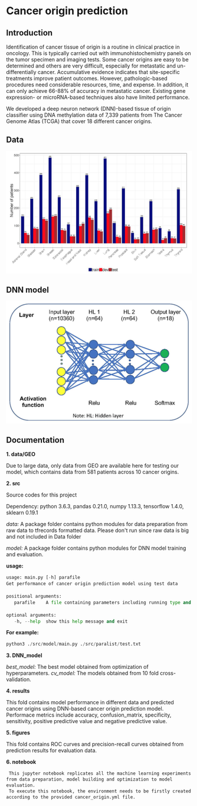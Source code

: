 
# Cancer origin prediction
## Introduction
   Identification of cancer tissue of origin is a routine in clinical practice in oncology. This is typically carried out with immunohistochemistry panels on the tumor specimen and imaging tests. Some cancer origins are easy to be determined and others are very difficult, especially for metastatic and un-differentially cancer. Accumulative evidence indicates that site-specific treatments improve patient outcomes. However, pathologic-based procedures need considerable resources, time, and expense. In addition, it can only achieve 66-88% of accuracy in metastatic cancer. Existing gene expression- or microRNA-based techniques also have limited performance. 
   
   We developed a deep neuron network (DNN)-based tissue of origin classifier using DNA methylation data of 7,339 patients from The Cancer Genome Atlas (TCGA) that cover 18 different cancer origins. 


## Data ##

<p align="center">
  <img src="./figures/data.jpg" width="800">
</p>

## DNN model

<p align="center">
  <img src="./figures/model.jpg" width="600">
</p>

## Documentation
**1. data/GEO**

  Due to large data, only data from GEO are available here for testing our model, which contains data from 581 patients across 10 cancer origins.

**2. src**

   Source codes for this project
   
   Dependency: python 3.6.3, pandas 0.21.0, numpy 1.13.3, tensorflow 1.4.0, sklearn 0.19.1
   
   *data:* A package folder contains python modules for data preparation from raw data to tfrecords formatted data. Please don't run since raw data is big and not included in Data folder

   *model:*  A package folder contains python modules for DNN model training and evaluation.

   **usage:**
   ```python
   usage: main.py [-h] parafile
   Get performance of cancer origin prediction model using test data

   positional arguments:
      parafile    A file containing parameters including running type and input file

   optional arguments:
      -h, --help  show this help message and exit

   ```
   **For example:**
   ```python
   python3 ./src/model/main.py ./src/paralist/test.txt
  ```
 **3. DNN_model**
   
   *best_model:* The best model obtained from optimization of hyperparameters.
   *cv_model:* The models obtained from 10 fold cross-validation. 
   
 **4. results**
   
   This fold contains model performance in different data and predicted cancer origins using DNN-based cancer origin prediction model. Performace metrics include accuracy,  confusion_matrix, specificity, sensitivity, positive predictive value and negative predictive value.
  
 **5. figures**
 
   This fold contains ROC curves and precision-recall curves obtained from prediction results for evaluation data.
   
 **6. notebook**
 
     This jupyter notebook replicates all the machine learning experiments from data preparation, model building and optimization to model evaluation. 
     To execute this notebook, the environment needs to be firstly created according to the provided cancer_origin.yml file. 
